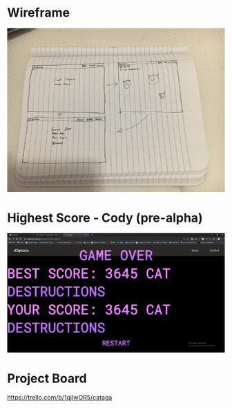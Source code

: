 # Wireframe
![Image of Wireframe](images/wireframe.jpg)

# Highest Score - Cody (pre-alpha)
![Image of Highest Score](images/highscorecody.png)

# Project Board
https://trello.com/b/1qjIwOR5/cataga
